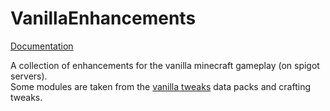 # VanillaEnhancements

[Documentation](https://sehrschlechtyt.github.io/VE-Docs/docs)  

A collection of enhancements for the vanilla minecraft gameplay (on spigot servers).  
Some modules are taken from the [vanilla tweaks](https://vanillatweaks.net) data packs and crafting tweaks.